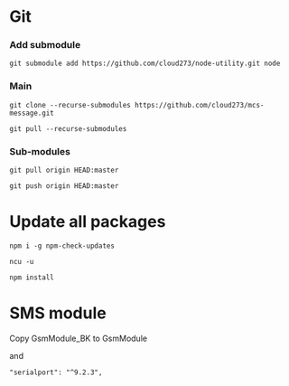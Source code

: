 # Git


### Add submodule

`
git submodule add https://github.com/cloud273/node-utility.git node
`

### Main

`
git clone --recurse-submodules https://github.com/cloud273/mcs-message.git
`

`
git pull --recurse-submodules
`

### Sub-modules

`
git pull origin HEAD:master
`

`
git push origin HEAD:master
`


# Update all packages

`
npm i -g npm-check-updates
`

`
ncu -u
`

`
npm install
`

# SMS module

Copy GsmModule_BK to GsmModule

and

`
"serialport": "^9.2.3",
`

